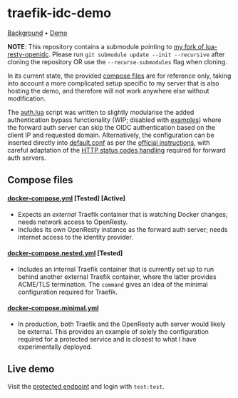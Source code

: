 # traefik-idc-demo

[Background](https://github.com/containous/traefik/issues/593#issuecomment-420306250) • [Demo](http://traefik-idc-demo.xlipse.net/)

**NOTE**: This repository contains a submodule pointing to [my fork of lua-resty-openidc](https://github.com/XA21X/lua-resty-openidc). Please run `git submodule update --init --recursive` after cloning the repository OR use the `--recurse-submodules` flag when cloning. 

In its current state, the provided [compose files](#compose-files) are for reference only, taking into account a more complicated setup specific to my server that is also hosting the demo, and therefore will not work anywhere else without modification.

The [auth.lua](openresty-docker/lua/traefik-idc/auth.lua) script was written to slightly modularise the added authentication bypass functionality (WIP; disabled with [examples](https://github.com/XA21X/traefik-idc-demo/blob/a2b65c39831e2aa1e7773d3e9132c6214c92ded3/openresty-docker/lua/traefik-idc/auth.lua#L60-L66)) where the forward auth server can skip the OIDC authentication based on the client IP and requested domain. Alternatively, the configuration can be inserted directly into [default.conf](openresty-docker/conf/default.conf) as per the [official instructions](https://github.com/zmartzone/lua-resty-openidc#sample-configuration-for-google-signin), with careful adaptation of the [HTTP status codes handling](https://github.com/XA21X/traefik-idc-demo/blob/a2b65c39831e2aa1e7773d3e9132c6214c92ded3/openresty-docker/lua/traefik-idc/auth.lua#L71-L87) required for forward auth servers.

## Compose files

#### [docker-compose.yml](docker-compose.yml) [Tested] [Active]
* Expects an _external_ Traefik container that is watching Docker changes; needs network access to OpenResty.
* Includes its own OpenResty instance as the forward auth server; needs internet access to the identity provider.

#### [docker-compose.nested.yml](docker-compose.nested.yml) [Tested]
* Includes an internal Traefik container that is currently set up to run behind another external Traefik container, where the latter provides ACME/TLS termination. The `command` gives an idea of the minimal configuration required for Traefik.

#### [docker-compose.minimal.yml](docker-compose.minimal.yml)
* In production, both Traefik and the OpenResty auth server would likely be external. This provides an example of solely the configuration required for a protected service and is closest to what I have experimentally deployed.

## Live demo

Visit the [protected endpoint](http://traefik-idc-demo.xlipse.net/) and login with `test:test`.
